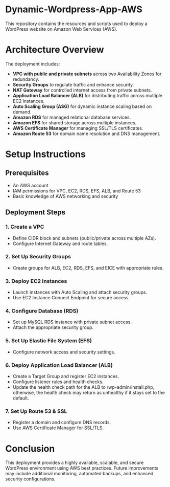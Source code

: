 # Dynamic-Wordpress-App-AWS
This repository contains the resources and scripts used to deploy a WordPress website on Amazon Web Services (AWS).
# Architecture Overview

The deployment includes:

- **VPC with public and private subnets** across two Availability Zones for redundancy.
- **Security Groups** to regulate traffic and enhance security.
- **NAT Gateway** for controlled internet access from private subnets.
- **Application Load Balancer (ALB)** for distributing traffic across multiple EC2 instances.
- **Auto Scaling Group (ASG)** for dynamic instance scaling based on demand.
- **Amazon RDS** for managed relational database services.
- **Amazon EFS** for shared storage across multiple instances.
- **AWS Certificate Manager** for managing SSL/TLS certificates.
- **Amazon Route 53** for domain name resolution and DNS management.

# Setup Instructions

## Prerequisites

- An AWS account
- IAM permissions for VPC, EC2, RDS, EFS, ALB, and Route 53
- Basic knowledge of AWS networking and security

## Deployment Steps

### 1. Create a VPC

- Define CIDR block and subnets (public/private across multiple AZs).
- Configure Internet Gateway and route tables.

### 2. Set Up Security Groups

- Create groups for ALB, EC2, RDS, EFS, and EICE with appropriate rules.

### 3. Deploy EC2 Instances

- Launch instances with Auto Scaling and attach security groups.
- Use EC2 Instance Connect Endpoint for secure access.

### 4. Configure Database (RDS)

- Set up MySQL RDS instance with private subnet access.
- Attach the appropriate security group.

### 5. Set Up Elastic File System (EFS)

- Configure network access and security settings.

### 6. Deploy Application Load Balancer (ALB)

- Create a Target Group and register EC2 instances.
- Configure listener rules and health checks.
- Update the health check path for the ALB to /wp-admin/install.php, otherwise, the health check may return as unhealthy if it stays set to the default.
  
### 7. Set Up Route 53 & SSL

- Register a domain and configure DNS records.
- Use AWS Certificate Manager for SSL/TLS.

# Conclusion

This deployment provides a highly available, scalable, and secure WordPress environment using AWS best practices. Future improvements may include additional monitoring, automated backups, and enhanced security configurations.
